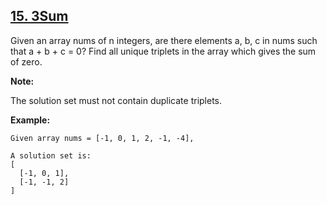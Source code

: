 ## [15. 3Sum](https://leetcode.com/problems/3sum/)

Given an array nums of n integers, are there elements a, b, c in nums such that a + b + c = 0? Find all unique triplets in the array which gives the sum of zero.

**Note:**

The solution set must not contain duplicate triplets.

**Example:**

```
Given array nums = [-1, 0, 1, 2, -1, -4],

A solution set is:
[
  [-1, 0, 1],
  [-1, -1, 2]
]
```
